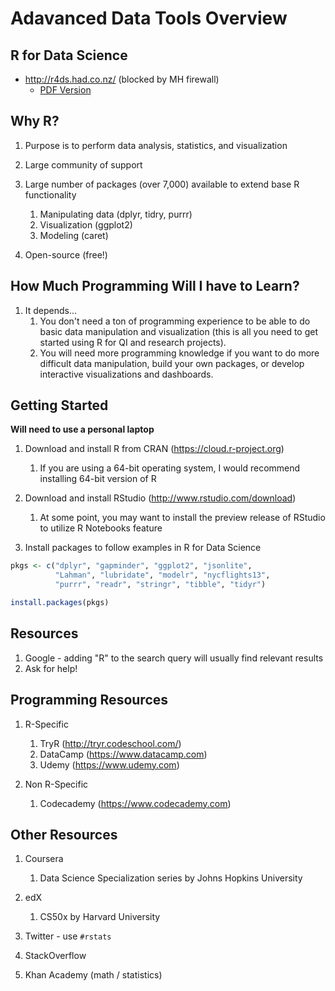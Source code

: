 Adavanced Data Tools Overview
================

R for Data Science
------------------

-   <http://r4ds.had.co.nz/> (blocked by MH firewall)
    -   [PDF Version](https://github.com/bgulbis/Resident_Data_Science/raw/master/R_for_Data_Science.pdf)

Why R?
------

1.  Purpose is to perform data analysis, statistics, and visualization
2.  Large community of support
3.  Large number of packages (over 7,000) available to extend base R functionality
    1.  Manipulating data (dplyr, tidry, purrr)
    2.  Visualization (ggplot2)
    3.  Modeling (caret)

4.  Open-source (free!)

How Much Programming Will I have to Learn?
------------------------------------------

1.  It depends...
    1.  You don't need a ton of programming experience to be able to do basic data manipulation and visualization (this is all you need to get started using R for QI and research projects).
    2.  You will need more programming knowledge if you want to do more difficult data manipulation, build your own packages, or develop interactive visualizations and dashboards.

Getting Started
---------------

**Will need to use a personal laptop**

1.  Download and install R from CRAN (<https://cloud.r-project.org>)
    1.  If you are using a 64-bit operating system, I would recommend installing 64-bit version of R

2.  Download and install RStudio (<http://www.rstudio.com/download>)
    1.  At some point, you may want to install the preview release of RStudio to utilize R Notebooks feature

3.  Install packages to follow examples in R for Data Science

``` r
pkgs <- c("dplyr", "gapminder", "ggplot2", "jsonlite", 
          "Lahman", "lubridate", "modelr", "nycflights13", 
          "purrr", "readr", "stringr", "tibble", "tidyr")

install.packages(pkgs)
```

Resources
---------

1.  Google - adding "R" to the search query will usually find relevant results
2.  Ask for help!

Programming Resources
---------------------

1.  R-Specific
    1.  TryR (<http://tryr.codeschool.com/>)
    2.  DataCamp (<https://www.datacamp.com>)
    3.  Udemy (<https://www.udemy.com>)

2.  Non R-Specific
    1.  Codecademy (<https://www.codecademy.com>)

Other Resources
---------------

1.  Coursera
    1.  Data Science Specialization series by Johns Hopkins University

2.  edX
    1.  CS50x by Harvard University

3.  Twitter - use `#rstats`
4.  StackOverflow
5.  Khan Academy (math / statistics)
